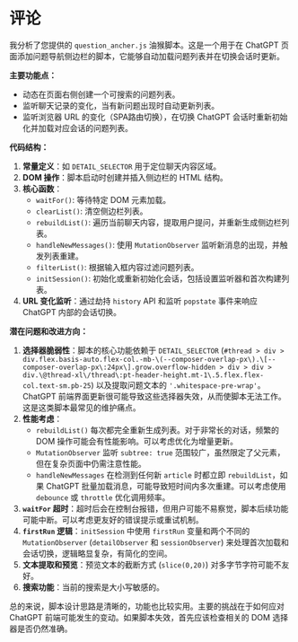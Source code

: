 # 评论
我分析了您提供的 `question_ancher.js` 油猴脚本。这是一个用于在 ChatGPT 页面添加问题导航侧边栏的脚本，它能够自动加载问题列表并在切换会话时更新。

**主要功能点：**

*   动态在页面右侧创建一个可搜索的问题列表。
*   监听聊天记录的变化，当有新问题出现时自动更新列表。
*   监听浏览器 URL 的变化（SPA路由切换），在切换 ChatGPT 会话时重新初始化并加载对应会话的问题列表。

**代码结构：**

1.  **常量定义**：如 `DETAIL_SELECTOR` 用于定位聊天内容区域。
2.  **DOM 操作**：脚本启动时创建并插入侧边栏的 HTML 结构。
3.  **核心函数**：
    *   `waitFor()`: 等待特定 DOM 元素加载。
    *   `clearList()`: 清空侧边栏列表。
    *   `rebuildList()`: 遍历当前聊天内容，提取用户提问，并重新生成侧边栏列表。
    *   `handleNewMessages()`: 使用 `MutationObserver` 监听新消息的出现，并触发列表重建。
    *   `filterList()`: 根据输入框内容过滤问题列表。
    *   `initSession()`: 初始化或重新初始化会话，包括设置监听器和首次构建列表。
4.  **URL 变化监听**：通过劫持 `history` API 和监听 `popstate` 事件来响应 ChatGPT 内部的会话切换。

**潜在问题和改进方向：**

1.  **选择器脆弱性**：脚本的核心功能依赖于 `DETAIL_SELECTOR` (`#thread > div > div.flex.basis-auto.flex-col.-mb-\(--composer-overlap-px\).\[--composer-overlap-px\:24px\].grow.overflow-hidden > div > div > div.\@thread-xl\/thread\:pt-header-height.mt-1\.5.flex.flex-col.text-sm.pb-25`) 以及提取问题文本的 `'.whitespace-pre-wrap'`。ChatGPT 前端界面更新很可能导致这些选择器失效，从而使脚本无法工作。这是这类脚本最常见的维护痛点。
2.  **性能考虑**：
    *   `rebuildList()` 每次都完全重新生成列表。对于非常长的对话，频繁的 DOM 操作可能会有性能影响。可以考虑优化为增量更新。
    *   `MutationObserver` 监听 `subtree: true` 范围较广，虽然限定了父元素，但在复杂页面中仍需注意性能。
    *   `handleNewMessages` 在检测到任何新 `article` 时都立即 `rebuildList`，如果 ChatGPT 批量加载消息，可能导致短时间内多次重建。可以考虑使用 `debounce` 或 `throttle` 优化调用频率。
3.  **`waitFor` 超时**：超时后会在控制台报错，但用户可能不易察觉，脚本后续功能可能中断。可以考虑更友好的错误提示或重试机制。
4.  **`firstRun` 逻辑**：`initSession` 中使用 `firstRun` 变量和两个不同的 `MutationObserver` (`detailObserver` 和 `sessionObserver`) 来处理首次加载和会话切换，逻辑略显复杂，有简化的空间。
5.  **文本提取和预览**：预览文本的截断方式 (`slice(0,20)`) 对多字节字符可能不友好。
6.  **搜索功能**：当前的搜索是大小写敏感的。

总的来说，脚本设计思路是清晰的，功能也比较实用。主要的挑战在于如何应对 ChatGPT 前端可能发生的变动。如果脚本失效，首先应该检查相关的 DOM 选择器是否仍然准确。
        